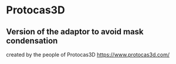 # Protocas3D
## Version of the adaptor to avoid mask condensation
created by the people of Protocas3D
https://www.protocas3d.com/
